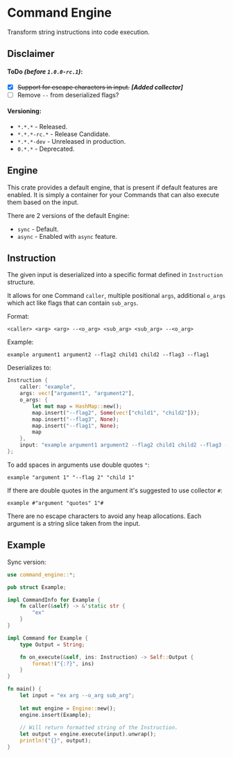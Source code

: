 # Command Engine
Transform string instructions into code execution. <br>

## Disclaimer
#### ToDo _(before `1.0.0-rc.1`)_:
- [x] ~~Support for escape characters in input.~~ **_[Added collector]_**
- [ ] Remove `--` from deserialized flags?

#### Versioning:
- `*.*.*` - Released.
- `*.*.*-rc.*` - Release Candidate.
- `*.*.*-dev` - Unreleased in production.
- `0.*.*` - Deprecated.

## Engine
This crate provides a default engine, that is present if default features are enabled.
It is simply a container for your Commands that can also execute them based on the input.

There are 2 versions of the default Engine:
- `sync` - Default.
- `async` - Enabled with `async` feature.

## Instruction
The given input is deserialized into a specific format defined in `Instruction` structure.

It allows for one Command `caller`, multiple positional `args`, additional `o_args` which act like flags 
that can contain `sub_args`.

Format:
```pseudo
<caller> <arg> <arg> --<o_arg> <sub_arg> <sub_arg> --<o_arg>
```

Example:
```pseudo
example argument1 argument2 --flag2 child1 child2 --flag3 --flag1
```

Deserializes to:
```rust
Instruction {
    caller: "example",
    args: vec!["argument1", "argument2"],
    o_args: {
        let mut map = HashMap::new();
        map.insert("--flag2", Some(vec!["child1", "child2"]));
        map.insert("--flag3", None);
        map.insert("--flag1", None);
        map
    },
    input: "example argument1 argument2 --flag2 child1 child2 --flag3 --flag1",
};
```

To add spaces in arguments use double quotes `"`:
```pseudo
example "argument 1" "--flag 2" "child 1"
```
If there are double quotes in the argument it's suggested to use collector `#`:
```pseudo
example #"argument "quotes" 1"#
```

There are no escape characters to avoid any heap allocations. Each argument is a string slice taken from the input.

## Example
Sync version:
```rust
use command_engine::*;

pub struct Example;

impl CommandInfo for Example {
    fn caller(&self) -> &'static str {
        "ex"
    }
}

impl Command for Example {
    type Output = String;

    fn on_execute(&self, ins: Instruction) -> Self::Output {
        format!("{:?}", ins)
    }
}

fn main() {
    let input = "ex arg --o_arg sub_arg";
    
    let mut engine = Engine::new();
    engine.insert(Example);
    
    // Will return formatted string of the Instruction.
    let output = engine.execute(input).unwrap();
    println!("{}", output);
}
```
